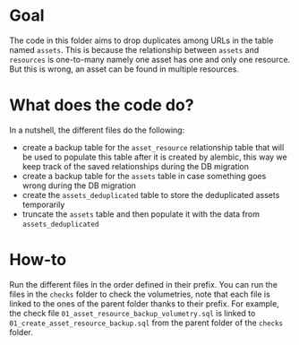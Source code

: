 # Goal

The code in this folder aims to drop duplicates among URLs in the table named `assets`. This is because the relationship between `assets` and `resources`
is one-to-many namely one asset has one and only one resource. But this is wrong, an asset can be found in multiple resources.

# What does the code do?

In a nutshell, the different files do the following:
- create a backup table for the `asset_resource` relationship table that will be used to populate this table after it is created by alembic, this way we keep track of the saved relationships during the DB migration
- create a backup table for the `assets` table in case something goes wrong during the DB migration
- create the `assets_deduplicated` table to store the deduplicated assets temporarily 
- truncate the `assets` table and then populate it with the data from `assets_deduplicated`

# How-to

Run the different files in the order defined in their prefix. You can run the files in the `checks` folder to check the volumetries, note that
each file is linked to the ones of the parent folder thanks to their prefix. For example, the check file `01_asset_resource_backup_volumetry.sql`
is linked to `01_create_asset_resource_backup.sql` from the parent folder of the `checks` folder.